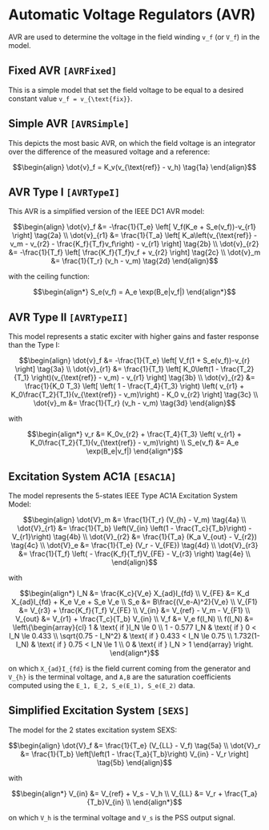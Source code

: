 # Automatic Voltage Regulators (AVR)

AVR are used to determine the voltage in the field winding ``v_f`` (or ``V_f``) in the model.

## Fixed AVR ```[AVRFixed]```

This is a simple model that set the field voltage to be equal to a desired constant value ``v_f = v_{\text{fix}}``.

## Simple AVR ```[AVRSimple]```

This depicts the most basic AVR, on which the field voltage is an integrator over the difference of the measured voltage and a reference:

```math
\begin{align}
\dot{v}_f = K_v(v_{\text{ref}} - v_h) \tag{1a}
\end{align}
```

## AVR Type I ```[AVRTypeI]```

This AVR is a simplified version of the IEEE DC1 AVR model:

```math
\begin{align}
\dot{v}_f &= -\frac{1}{T_e} \left[ V_f(K_e + S_e(v_f))-v_{r1} \right] \tag{2a} \\
\dot{v}_{r1} &= \frac{1}{T_a} \left[ K_a\left(v_{\text{ref}} - v_m - v_{r2} - \frac{K_f}{T_f}v_f\right) - v_{r1} \right]   \tag{2b} \\
\dot{v}_{r2} &=  -\frac{1}{T_f} \left[ \frac{K_f}{T_f}v_f + v_{r2} \right]  \tag{2c} \\
\dot{v}_m &= \frac{1}{T_r} (v_h - v_m) \tag{2d}
\end{align}
```

with the ceiling function:

```math
\begin{align*}
S_e(v_f) = A_e \exp(B_e|v_f|)
\end{align*}
```

## AVR Type II ```[AVRTypeII]```

This model represents a static exciter with higher gains and faster response than the Type I:

```math
\begin{align}
\dot{v}_f &= -\frac{1}{T_e} \left[ V_f(1 + S_e(v_f))-v_{r} \right] \tag{3a} \\
\dot{v}_{r1} &= \frac{1}{T_1} \left[ K_0\left(1 - \frac{T_2}{T_1} \right)(v_{\text{ref}} - v_m) - v_{r1}  \right] \tag{3b} \\
\dot{v}_{r2} &=  \frac{1}{K_0 T_3} \left[ \left( 1 - \frac{T_4}{T_3} \right) \left( v_{r1} + K_0\frac{T_2}{T_1}(v_{\text{ref}} - v_m)\right) - K_0 v_{r2} \right]  \tag{3c} \\
\dot{v}_m &= \frac{1}{T_r} (v_h - v_m) \tag{3d}
\end{align}
```

with

```math
\begin{align*}
v_r &= K_0v_{r2} + \frac{T_4}{T_3} \left( v_{r1} + K_0\frac{T_2}{T_1}(v_{\text{ref}} - v_m)\right) \\
S_e(v_f) &= A_e \exp(B_e|v_f|)
\end{align*}
```

## Excitation System AC1A ```[ESAC1A]```

The model represents the 5-states IEEE Type AC1A Excitation System Model:

```math
\begin{align}
\dot{V}_m &= \frac{1}{T_r} (V_{h} - V_m) \tag{4a} \\
\dot{V}_{r1} &= \frac{1}{T_b} \left(V_{in} \left(1 - \frac{T_c}{T_b}\right) - V_{r1}\right) \tag{4b} \\
\dot{V}_{r2} &= \frac{1}{T_a} (K_a V_{out} - V_{r2}) \tag{4c} \\
\dot{V}_e &= \frac{1}{T_e} (V_r - V_{FE}) \tag{4d} \\
\dot{V}_{r3} &= \frac{1}{T_f} \left( - \frac{K_f}{T_f}V_{FE} - V_{r3} \right) \tag{4e} \\
\end{align}
```

with

```math
\begin{align*}
I_N &= \frac{K_c}{V_e} X_{ad}I_{fd} \\
V_{FE} &= K_d X_{ad}I_{fd} + K_e V_e + S_e V_e \\
S_e &= B\frac{(V_e-A)^2}{V_e} \\
V_{F1} &= V_{r3} + \frac{K_f}{T_f} V_{FE} \\
V_{in} &= V_{ref} - V_m - V_{F1} \\
V_{out} &= V_{r1} + \frac{T_c}{T_b} V_{in} \\
V_f &= V_e f(I_N) \\
f(I_N) &= \left\{\begin{array}{cl}
    1 & \text{ if }I_N \le 0 \\
    1 - 0.577 I_N & \text{ if } 0 < I_N \le 0.433 \\
    \sqrt{0.75 - I_N^2} & \text{ if } 0.433 < I_N \le 0.75 \\
    1.732(1-I_N) & \text{ if } 0.75 <  I_N \le 1 \\
    0 & \text{ if } I_N > 1 \end{array} \right.
\end{align*}
```

on which ``X_{ad}I_{fd}`` is the field current coming from the generator and ``V_{h}`` is the terminal voltage, and ``A,B`` are the saturation coefficients computed using the ``E_1, E_2, S_e(E_1), S_e(E_2)`` data.

## Simplified Excitation System ```[SEXS]```

The model for the 2 states excitation system SEXS:

```math
\begin{align}
\dot{V}_f &= \frac{1}{T_e} (V_{LL} - V_f) \tag{5a} \\
\dot{V}_r &= \frac{1}{T_b} \left[\left(1 - \frac{T_a}{T_b}\right) V_{in} - V_r \right] \tag{5b}
\end{align}
```

with
```math
\begin{align*}
V_{in} &= V_{ref} + V_s - V_h \\
V_{LL} &= V_r + \frac{T_a}{T_b}V_{in} \\
\end{align*}
```

on which ``V_h`` is the terminal voltage and ``V_s`` is the PSS output signal.
